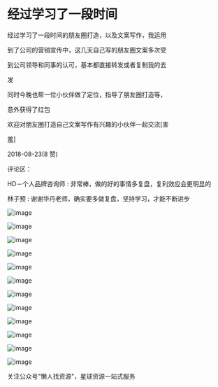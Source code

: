 # 经过学习了一段时间

经过学习了一段时间的朋友圈打造，以及文案写作，我运用

到了公司的营销宣传中，这几天自己写的朋友圈文案多次受

到公司领导和同事的认可，基本都直接转发或者复制我的去

发

同时今晚也帮一位小伙伴做了定位，指导了朋友圈打造等，

意外获得了红包

欢迎对朋友圈打造自己文案写作有兴趣的小伙伴一起交流[害

羞]

2018-08-23(8 赞)

评论区：

HD－个人品牌咨询师 : 非常棒，做的好的事情多复盘，复利效应会更明显的

林子预 : 谢谢华丹老师，确实要多做复盘，坚持学习，才能不断进步

![image](img/Image_513.png)

![image](img/Image_514.png)

![image](img/Image_515.png)

![image](img/Image_516.png)

![image](img/Image_517.png)

![image](img/Image_518.png)

![image](img/Image_519.png)

![image](img/Image_520.png)

![image](img/Image_521.png)

![image](img/Image_522.png)

![image](img/Image_523.png)

![image](img/Image_524.png)

关注公众号"懒人找资源"，星球资源一站式服务